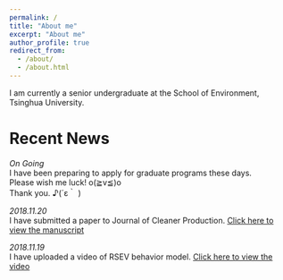 ```yaml
---
permalink: /
title: "About me"
excerpt: "About me"
author_profile: true
redirect_from: 
  - /about/
  - /about.html
---
```


I am currently a senior undergraduate at the School of Environment, Tsinghua University.

Recent News
======
*On Going*   
I have been preparing to apply for graduate programs these days.    
Please wish me luck! o(≧v≦)o     
Thank you. ♪(´ε｀ )

*2018.11.20*   
I have submitted a paper to Journal of Cleaner Production. [Click here to view the manuscript](../files/paperDraft1119_watermark.pdf)

*2018.11.19*   
I have uploaded a video of RSEV behavior model. [Click here to view the video](https://pan.baidu.com/s/1J4pEZT2a3AlgwKIPz-DkUw)
